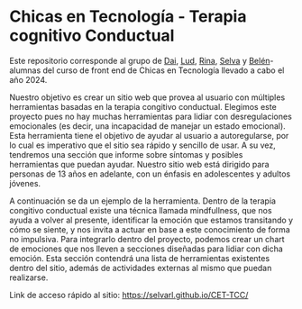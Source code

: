 # Chicas en Tecnología - Terapia cognitivo Conductual

Este repositorio corresponde al grupo de [Dai](https://github.com/Daianaost), [Lud](https://github.com/ludromero), [Rina](https://github.com/RinaSalazar), [Selva](https://github.com/selvarl) y [Belén](https://github.com/belupileci)- alumnas del curso de front end de Chicas en Tecnología llevado a cabo el año 2024.

Nuestro objetivo es crear un sitio web que provea al usuario con múltiples herramientas basadas en la terapia congitivo conductual. Elegimos este proyecto pues no hay muchas herramientas para lidiar con desregulaciones emocionales (es decir, una incapacidad de manejar un estado emocional). Esta herramienta tiene el objetivo de ayudar al usuario a autoregularse, por lo cual es imperativo que el sitio sea rápido y sencillo de usar. A su vez, tendremos una sección que informe sobre síntomas y posibles herramientas que puedan ayudar. Nuestro sitio web está dirigido para personas de 13 años en adelante, con un énfasis en adolescentes y adultos jóvenes.

A continuación se da un ejemplo de la herramienta. Dentro de la terapia congitivo conductual existe una técnica llamada mindfullness, que nos ayuda a volver al presente, identificar la emoción que estamos transitando y cómo se siente, y nos invita a actuar en base a este conocimiento de forma no impulsiva. Para integrarlo dentro del proyecto, podemos crear un chart de emociones que nos lleven a secciones diseñadas para lidiar con dicha emoción. Esta sección contendrá una lista de herramientas existentes dentro del sitio, además de actividades externas al mismo que puedan realizarse.

Link de acceso rápido al sitio: https://selvarl.github.io/CET-TCC/
